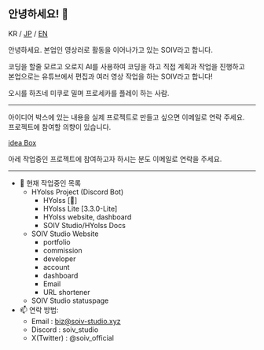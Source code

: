 ## 안녕하세요! 👋
KR / [JP](README-JP.md) / [EN](README-EN.md)

안녕하세요. 본업인 영상러로 활동을 이어나가고 있는 SOIV라고 합니다.

코딩을 할줄 모르고 오로지 AI를 사용하여 코딩을 하고 직접 계획과 작업을 진행하고<br>
본업으로는 유튜브에서 편집과 여러 영상 작업을 하는 SOIV라고 합니다!

오시를 하츠네 미쿠로 밀며 프로세카를 플레이 하는 사람.

---
아이디어 박스에 있는 내용을 실제 프로젝트로 만들고 싶으면 이메일로 연락 주세요.<br>
프로젝트에 참여할 의향이 있습니다.

[idea Box](idea-box)

아레 작업중인 프로젝트에 참여하고자 하시는 분도 이메일로 연락을 주세요.

---
- 🔭 현재 작업중인 목록
    * HYolss Project (Discord Bot)
        - HYolss [🔧]
        - HYolss Lite [3.3.0-Lite]
        - HYolss website, dashboard
        - SOIV Studio/HYolss Docs
    * SOIV Studio Website
        - portfolio
        - commission
        - developer
        - account
        - dashboard
        - Email
        - URL shortener
    * SOIV Studio statuspage
- 📫 연락 방법: 
    * Email : biz@soiv-studio.xyz
    * Discord : soiv_studio
    * X(Twitter) : @soiv_official

<!--
**SOIV/SOIV** is a ✨ _special_ ✨ repository because its `README.md` (this file) appears on your GitHub profile.

Here are some ideas to get you started:

- 🔭 I’m currently working on ...
- 🌱 I’m currently learning ...
- 👯 I’m looking to collaborate on ...
- 🤔 I’m looking for help with ...
- 💬 Ask me about ...
- 📫 How to reach me: ...
- 😄 Pronouns: ...
- ⚡ Fun fact: ...

**SOIV/SOIV**는 `README.md`(이 파일)가 GitHub 프로필에 표시되므로 ✨ _특별한_ ✨ 저장소입니다.

시작하는 데 도움이 될 몇 가지 아이디어를 소개합니다.

- 🔭 현재 ...을(를) 작업하고 있습니다.
- 🌱 현재 ...을(를) 배우고 있습니다.
- 👯 ...에 대해 협업하고 싶습니다.
- 🤔 ...에 대한 도움이 필요합니다.
- 💬 ...에 대해 문의하세요.
- 📫 연락 방법: ...
- 😄 대명사: ...
- ⚡ 재미있는 사실: ...
-->
